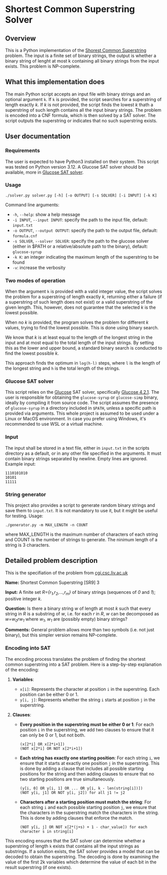 # Shortest Common Superstring Solver

## Overview
This is a Python implementation of the [Shorest Common Superstring](https://cgi.csc.liv.ac.uk/~ped/teachadmin/COMP202/annotated_np.html/#p16) problem. The input is a finite set of binary strings, the output is whether a binary string of lenght at most k containing all binary strings from the input exists. This problem is NP-complete.

## What this implementation does
The main Python script accepts an input file with binary strings and an optional argument `k`. If `k` is provided, the script searches for a superstring of length exactly *k*. If *k* is not provided, the script finds the lowest *k* thath a superstring of such length contains all the input binary strings. The problem is encoded into a CNF formula, which is then solved by a SAT solver. The script outputs the superstring or indicates that no such superstring exists.

## User documentation

### Requirements

The user is expected to have Python3 installed on their system. This script was tested on Python version 3.12.
A Glucose SAT solver should be available, more in [Glucose SAT solver](#glucose-sat-solver).

### Usage
```
./solver.py solver.py [-h] [-o OUTPUT] [-s SOLVER] [-i INPUT] [-k K]
```
Command line arguments:
* `-h`, `--help`: show a help message
* `-i INPUT`, `--input INPUT`: specify the path to the input file, default: `input.txt`
* `-o OUTPUT`, `--output OUTPUT`: specify the path to the output file, default: `formula.cnf`
* `-s SOLVER`, `--solver SOLVER`: specify the path to the glucose solver (either in $PATH or a relative/absolute path to the binary), default: `glucose-syrup`
* `-k K`: an integer indicating the maximum length of the superstring to be found
* `-v`: increase the verbosity

### Two modes of operation
When the argument `k` is provided with a valid integer value, the script solves the problem for a superstring of length exactly *k*, returning either a failure (if a superstring of such length does not exist) or a valid superstring of the given length. This, however, does not guarantee that the selected *k* is the lowest possible.

When no *k* is provided, the program solves the problem for different *k* values, trying to find the lowest possible. This is done using binary search.

We know that *k* is at least equal to the length of the longest string in the input and at most equal to the total length of the input strings. By setting this as the lower and upper bound, a standard binary search is conducted to find the lowest possible *k*.

This approach finds the optimum in `log(h-l)` steps, where `l` is the length of the longest string and `h` is the total length of the strings.

### Glucose SAT solver
This script relies on the [Glucose](https://www.labri.fr/perso/lsimon/research/glucose/) SAT solver, specifically [Glucose 4.2.1](https://github.com/audemard/glucose). The user is responsible for obtaining the `glucose-syrup` or `glucose-simp` binary, ideally by compiling it from source code. The script assumes the presence of `glucose-syrup` in a directory included in `$PATH`, unless a specific path is provided via arguments.
This whole project is assumed to be used under a Linux or MacOS environment. In case you prefer using Windows, it's recommended to use WSL or a virtual machine.

### Input
The input shall be stored in a text file, either in `input.txt` in the scripts directory as a default, or in any other file specified in the arguments. It must contain binary strings separated by newline. Empty lines are ignored. Example input:
```
1110101010
10101
11111
```

### String generator
This project also provides a script to generate random binary strings and save them to `input.txt`. It is not mandatory to use it, but it might be useful for testing.
Usage:
```
./generator.py -m MAX_LENGTH -n COUNT
```
where MAX_LENGTH is the maximum number of characters of each string and COUNT is the number of strings to generate. The ninimum length of a string is 3 characters.


## Detailed problem description

This is the specifiation of the problem from [cgi.csc.liv.ac.uk](https://cgi.csc.liv.ac.uk/~ped/teachadmin/COMP202/annotated_np.html/#p16)

**Name:** Shortest Common Superstring [SR9] 3

**Input:** A finite set *R={r<sub>1</sub>,r<sub>2</sub>,...,r<sub>m</sub>}* of binary strings (sequences of *0* and *1*); positive integer *k*.

**Question:** Is there a binary string *w* of length at most *k* such that every string in *R* is a substring of *w*, i.e. for each *r* in *R*, *w* can be decomposed as *w=w<sub>0</sub>rw<sub>1</sub>* where *w<sub>1</sub>*, *w<sub>1</sub>* are (possibly empty) binary strings?

**Comments:** General problem allows more than two symbols (i.e. not just binary), but this simpler version remains NP-complete.

### Encoding into SAT
The encoding process translates the problem of finding the shortest common superstring into a SAT problem. Here is a step-by-step explanation of the encoding:

1. **Variables**:
    - `x[i]`: Represents the character at position `i` in the superstring. Each position can be either 0 or 1.
    - `y[i, j]`: Represents whether the string `i` starts at position `j` in the superstring.

2. **Clauses**:
    - **Every position in the superstring must be either 0 or 1**:
        For each position `i` in the superstring, we add two clauses to ensure that it can only be 0 or 1, but not both.
        ```
        (x[2*i] OR x[2*i+1])
        (NOT x[2*i] OR NOT x[2*i+1])
        ```

    - **Each string has exactly one starting position**:
        For each string `i`, we ensure that it starts at exactly one position `j` in the superstring. This is done by adding a clause that includes all possible starting positions for the string and then adding clauses to ensure that no two starting positions are true simultaneously.
        ```
        (y[i, 0] OR y[i, 1] OR ... OR y[i, k - len(string[i])])
        (NOT y[i, j1] OR NOT y[i, j2]) for all j1 != j2
        ```

    - **Characters after a starting position must match the string**:
        For each string `i` and each possible starting position `j`, we ensure that the characters in the superstring match the characters in the string. This is done by adding clauses that enforce the match.
        ```
        (NOT y[i, j] OR NOT x[2*(j+s) + 1 - char_value]) for each character s in string[i]
        ```

This encoding ensures that the SAT solver can determine whether a superstring of length `k` exists that contains all the input strings as substrings. If a solution exists, the SAT solver provides a model that can be decoded to obtain the superstring. The decoding is done by examining the value of the first 2k variables which determine the value of each bit in the result superstring (if one exists).
